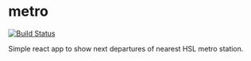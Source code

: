 # metro
[![Build Status](https://travis-ci.org/kangasta/metro.svg?branch=master)](https://travis-ci.org/kangasta/metro)

Simple react app to show next departures of nearest HSL metro station.
